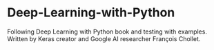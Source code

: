 # Deep-Learning-with-Python
Following Deep Learning with Python book and testing with examples. 
Written by Keras creator and Google AI researcher François Chollet.
